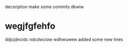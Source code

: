 #

decsription
make some commits
dkwiw
# wegjfgfehfo
ddjcjdncidc
ndcdwciow
wdhwuwew
added some new lines